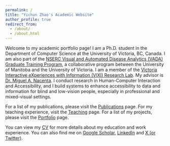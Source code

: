```yaml
---
permalink: /
title: "Yichun Zhao's Academic Website"
author_profile: true
redirect_from: 
  - /about/
  - /about.html
---
```


Welcome to my academic portfolio page! I am a Ph.D. student in the Department of Computer Science at the University of Victoria, BC, Canada. I am also part of the [NSERC Visual and Automated Disease Analytics (VADA) Graduate Training Program](https://vada.cs.umanitoba.ca/profiles/yichun-zhao/), a collaborative program between the University of Manitoba and the University of Victoria. I am a member of the [Victoria Interactive eXperiences with Information (VIXI) Research Lab](https://vixi.cs.uvic.ca/). My advisor is [Dr. Miguel A. Nacenta](https://nacenta.com/). I conduct research in Human-Computer Interaction and Accessibility, and I build systems to enhance accessibility to data and information for blind and low-vision people, especially in professional and mixed-visual settings. 

For a list of my publications, please visit the [Publications](/publications/) page. For my teaching experience, visit the [Teaching](/teaching/) page. For a list of my projects, please visit the [Portfolio](/portfolio/) page.

You can view my [CV](/cv/) for more details about my education and work experience. You can also find me on [Google Scholar](https://scholar.google.com/citations?user=8Z6Z9YQAAAAJ&hl=en), [LinkedIn](https://www.linkedin.com/in/yichun-zhao/) and [X (or Twitter)](https://twitter.com/YichunZhao).

